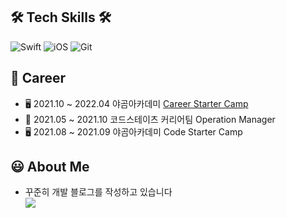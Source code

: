 ## 🛠️ Tech Skills 🛠️
![Swift](https://img.shields.io/badge/Swift-FA7343?style=flat-square&logo=Swift&logoColor=white) ![iOS](https://img.shields.io/badge/iOS-222222?style=flat-square&logo=Apple&logoColor=white) ![Git](https://img.shields.io/badge/Git-F05032?style=flat-square&logo=Git&logoColor=white)

## 🚴 Career
- 🖥 2021.10 ~ 2022.04 야곰아카데미 [Career Starter Camp](https://github.com/yanghojoon/yanghojoon/tree/main/yagomCamp)
- 🏢 2021.05 ~ 2021.10 코드스테이츠 커리어팀 Operation Manager
- 🖥 2021.08 ~ 2021.09 야곰아카데미 Code Starter Camp

## 😃 About Me
- 꾸준히 개발 블로그를 작성하고 있습니다 <br>
<a href="https://ho8487.tistory.com/"><img src="https://img.shields.io/badge/Tech%20Blog-11B48A?style=flat-square&logo=Vimeo&logoColor=white&link=https://ho8487.tistory.com/"/></a>
